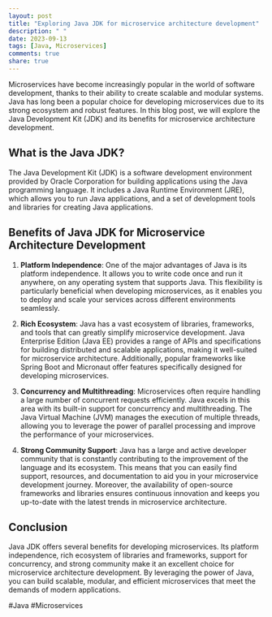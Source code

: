 ```yaml
---
layout: post
title: "Exploring Java JDK for microservice architecture development"
description: " "
date: 2023-09-13
tags: [Java, Microservices]
comments: true
share: true
---
```


Microservices have become increasingly popular in the world of software development, thanks to their ability to create scalable and modular systems. Java has long been a popular choice for developing microservices due to its strong ecosystem and robust features. In this blog post, we will explore the Java Development Kit (JDK) and its benefits for microservice architecture development.

## What is the Java JDK?

The Java Development Kit (JDK) is a software development environment provided by Oracle Corporation for building applications using the Java programming language. It includes a Java Runtime Environment (JRE), which allows you to run Java applications, and a set of development tools and libraries for creating Java applications.

## Benefits of Java JDK for Microservice Architecture Development

1. **Platform Independence**: One of the major advantages of Java is its platform independence. It allows you to write code once and run it anywhere, on any operating system that supports Java. This flexibility is particularly beneficial when developing microservices, as it enables you to deploy and scale your services across different environments seamlessly.

2. **Rich Ecosystem**: Java has a vast ecosystem of libraries, frameworks, and tools that can greatly simplify microservice development. Java Enterprise Edition (Java EE) provides a range of APIs and specifications for building distributed and scalable applications, making it well-suited for microservice architecture. Additionally, popular frameworks like Spring Boot and Micronaut offer features specifically designed for developing microservices.

3. **Concurrency and Multithreading**: Microservices often require handling a large number of concurrent requests efficiently. Java excels in this area with its built-in support for concurrency and multithreading. The Java Virtual Machine (JVM) manages the execution of multiple threads, allowing you to leverage the power of parallel processing and improve the performance of your microservices.

4. **Strong Community Support**: Java has a large and active developer community that is constantly contributing to the improvement of the language and its ecosystem. This means that you can easily find support, resources, and documentation to aid you in your microservice development journey. Moreover, the availability of open-source frameworks and libraries ensures continuous innovation and keeps you up-to-date with the latest trends in microservice architecture.

## Conclusion

Java JDK offers several benefits for developing microservices. Its platform independence, rich ecosystem of libraries and frameworks, support for concurrency, and strong community make it an excellent choice for microservice architecture development. By leveraging the power of Java, you can build scalable, modular, and efficient microservices that meet the demands of modern applications.

#Java #Microservices